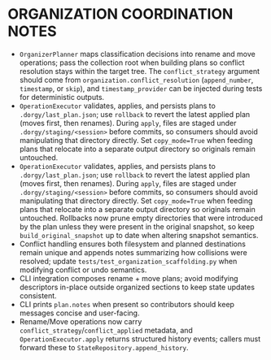 # ORGANIZATION COORDINATION NOTES

- `OrganizerPlanner` maps classification decisions into rename and move operations; pass the collection root when building plans so conflict resolution stays within the target tree. The `conflict_strategy` argument should come from `organization.conflict_resolution` (`append_number`, `timestamp`, or `skip`), and `timestamp_provider` can be injected during tests for deterministic outputs.
- `OperationExecutor` validates, applies, and persists plans to `.dorgy/last_plan.json`; use `rollback` to revert the latest applied plan (moves first, then renames). During `apply`, files are staged under `.dorgy/staging/<session>` before commits, so consumers should avoid manipulating that directory directly. Set `copy_mode=True` when feeding plans that relocate into a separate output directory so originals remain untouched.
- `OperationExecutor` validates, applies, and persists plans to `.dorgy/last_plan.json`; use `rollback` to revert the latest applied plan (moves first, then renames). During `apply`, files are staged under `.dorgy/staging/<session>` before commits, so consumers should avoid manipulating that directory directly. Set `copy_mode=True` when feeding plans that relocate into a separate output directory so originals remain untouched. Rollbacks now prune empty directories that were introduced by the plan unless they were present in the original snapshot, so keep `build_original_snapshot` up to date when altering snapshot semantics.
- Conflict handling ensures both filesystem and planned destinations remain unique and appends notes summarizing how collisions were resolved; update `tests/test_organization_scaffolding.py` when modifying conflict or undo semantics.
- CLI integration composes rename + move plans; avoid modifying descriptors in-place outside organized sections to keep state updates consistent.
- CLI prints `plan.notes` when present so contributors should keep messages concise and user-facing.
- Rename/Move operations now carry `conflict_strategy`/`conflict_applied` metadata, and `OperationExecutor.apply` returns structured history events; callers must forward these to `StateRepository.append_history`.
